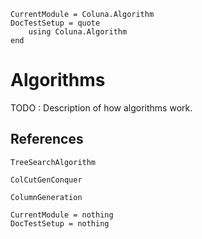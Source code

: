 ```@meta
CurrentModule = Coluna.Algorithm
DocTestSetup = quote
    using Coluna.Algorithm
end
```
# Algorithms

TODO : Description of how algorithms work.
## References

```@docs
TreeSearchAlgorithm
```

```@docs
ColCutGenConquer
```

```@docs
ColumnGeneration
```

```@meta
CurrentModule = nothing
DocTestSetup = nothing
```
